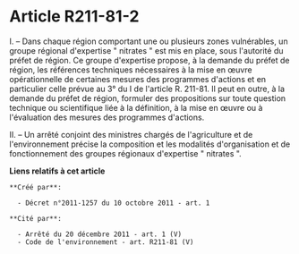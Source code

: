 # Article R211-81-2

I. – Dans chaque région comportant une ou plusieurs zones vulnérables, un groupe régional d'expertise " nitrates " est mis en
place, sous l'autorité du préfet de région. Ce groupe d'expertise propose, à la demande du préfet de région, les références
techniques nécessaires à la mise en œuvre opérationnelle de certaines mesures des programmes d'actions et en particulier
celle prévue au 3° du I de l'article R. 211-81. Il peut en outre, à la demande du préfet de région, formuler des propositions
sur toute question technique ou scientifique liée à la définition, à la mise en œuvre ou à l'évaluation des mesures des
programmes d'actions.

II. – Un arrêté conjoint des ministres chargés de l'agriculture et de l'environnement précise la composition et les modalités
d'organisation et de fonctionnement des groupes régionaux d'expertise " nitrates ".

**Liens relatifs à cet article**

	**Créé par**:

	  - Décret n°2011-1257 du 10 octobre 2011 - art. 1

	**Cité par**:

	  - Arrêté du 20 décembre 2011 - art. 1 (V)
	  - Code de l'environnement - art. R211-81 (V)
